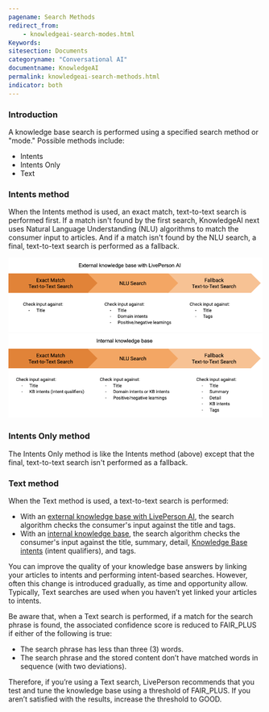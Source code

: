```yaml
---
pagename: Search Methods
redirect_from:
    - knowledgeai-search-modes.html
Keywords:
sitesection: Documents
categoryname: "Conversational AI"
documentname: KnowledgeAI
permalink: knowledgeai-search-methods.html
indicator: both
---
```


### Introduction

A knowledge base search is performed using a specified search method or "mode." Possible methods include:

* Intents
* Intents Only
* Text

### Intents method

When the Intents method is used, an exact match, text-to-text search is performed first. If a match isn't found by the first search, KnowledgeAI next uses Natural Language Understanding (NLU) algorithms to match the consumer input to articles. And if a match isn't found by the NLU search, a final, text-to-text search is performed as a fallback.

<img style="width:750px" src="img/ConvoBuilder/kb_search_modes_ext.png" alt="">
<img style="width:750px" src="img/ConvoBuilder/kb_search_modes_int.png" alt="">

### Intents Only method

The Intents Only method is like the Intents method (above) except that the final, text-to-text search isn't performed as a fallback.

### Text method

When the Text method is used, a text-to-text search is performed:

* With an [external knowledge base with LivePerson AI](knowledgeai-external-knowledge-bases-external-kbs-with-liveperson-ai.html), the search algorithm checks the consumer's input against the title and tags.
* With an [internal knowledge base](knowledgeai-internal-knowledge-bases-introduction.html), the search algorithm checks the consumer's input against the title, summary, detail, [Knowledge Base intents](knowledgeai-internal-knowledge-bases-introduction.html#domain-intents-versus-knowledge-base-intents) (intent qualifiers), and tags.

You can improve the quality of your knowledge base answers by linking your articles to intents and performing intent-based searches. However, often this change is introduced gradually, as time and opportunity allow. Typically, Text searches are used when you haven’t yet linked your articles to intents.

Be aware that, when a Text search is performed, if a match for the search phrase is found, the associated confidence score is reduced to FAIR_PLUS if either of the following is true:

* The search phrase has less than three (3) words.
* The search phrase and the stored content don’t have matched words in sequence (with two deviations).

Therefore, if you’re using a Text search, LivePerson recommends that you test and tune the knowledge base using a threshold of FAIR_PLUS. If you aren’t satisfied with the results, increase the threshold to GOOD.
